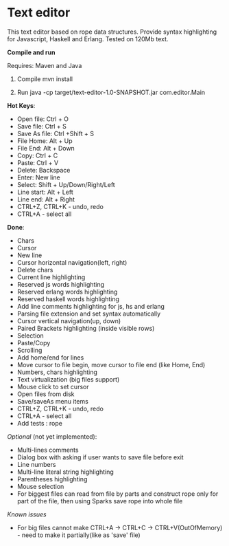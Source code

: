 # Text editor

This text editor based on rope data structures.
Provide syntax highlighting for Javascript, Haskell and Erlang.
Tested on 120Mb text.

**Compile and run**

Requires: Maven and Java

1) Compile
mvn install

2) Run
java -cp target/text-editor-1.0-SNAPSHOT.jar com.editor.Main

**Hot Keys**:

* Open file: Ctrl + O
* Save file: Ctrl + S
* Save As file: Ctrl +Shift + S
* File Home: Alt + Up
* File End: Alt + Down
* Copy: Ctrl + C
* Paste: Ctrl + V
* Delete: Backspace
* Enter: New line
* Select: Shift + Up/Down/Right/Left
* Line start: Alt + Left
* Line end: Alt + Right
* CTRL+Z, CTRL+K - undo, redo
* CTRL+A - select all

**Done**:

* Chars
* Cursor
* New line
* Cursor horizontal navigation(left, right)
* Delete chars
* Current line highlighting
* Reserved js words highlighting
* Reserved erlang words highlighting
* Reserved haskell words highlighting
* Add line comments highlighting for js, hs and erlang
* Parsing file extension and set syntax automatically
* Cursor vertical navigation(up, down)
* Paired Brackets highlighting (inside visible rows)
* Selection
* Paste/Copy
* Scrolling
* Add home/end for lines
* Move cursor to file begin, move cursor to file end (like Home, End)
* Numbers, chars highlighting
* Text virtualization (big files support)
* Mouse click to set cursor
* Open files from disk
* Save/saveAs menu items
* CTRL+Z, CTRL+K - undo, redo
* CTRL+A - select all
* Add tests : rope

*Optional* (not yet implemented):

* Multi-lines comments
* Dialog box with asking if user wants to save file before exit
* Line numbers
* Multi-line literal string highlighting
* Parentheses highlighting
* Mouse selection
* For biggest files can read from file by parts and construct rope only for part of the file,
then using Sparks save rope into whole file

*Known issues*

* For big files cannot make CTRL+A -> CTRL+C -> CTRL+V(OutOfMemory) - need to make it partially(like as 'save' file)